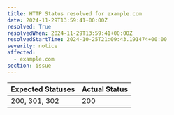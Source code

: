 ```yaml
---
title: HTTP Status resolved for example.com
date: 2024-11-29T13:59:41+00:00Z
resolved: True
resolvedWhen: 2024-11-29T13:59:41+00:00Z
resolvedStartTime: 2024-10-25T21:09:43.191474+00:00
severity: notice
affected:
  - example.com
section: issue
---
```


| Expected Statuses | Actual Status  |
|-------------------|----------------|
| 200, 301, 302 | 200 |
